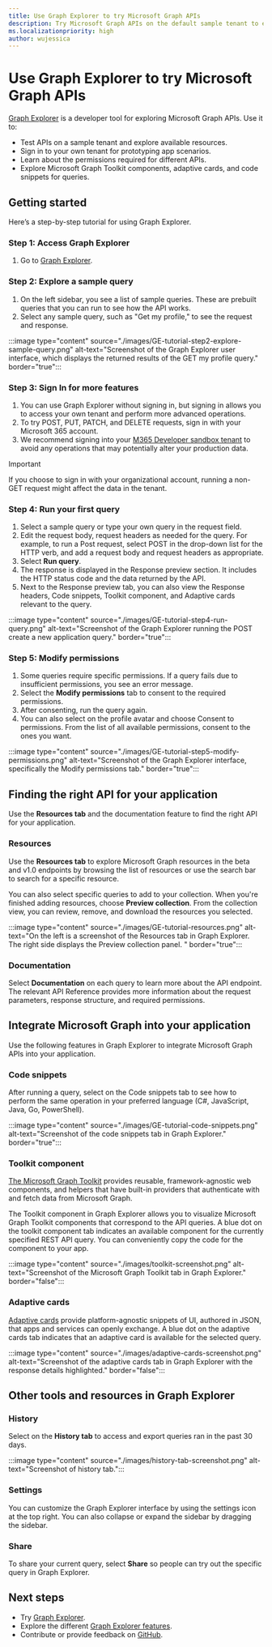 ```yaml
---
title: Use Graph Explorer to try Microsoft Graph APIs
description: Try Microsoft Graph APIs on the default sample tenant to explore capabilities, or sign in to your tenant and use it as a prototyping tool to fulfill your app scenarios.
ms.localizationpriority: high
author: wujessica
---
```


# Use Graph Explorer to try Microsoft Graph APIs

[Graph Explorer](https://developer.microsoft.com/graph/graph-explorer/) is a developer tool for exploring Microsoft Graph APIs. Use it to:

- Test APIs on a sample tenant and explore available resources.
- Sign in to your own tenant for prototyping app scenarios.
- Learn about the permissions required for different APIs.
- Explore Microsoft Graph Toolkit components, adaptive cards, and code snippets for queries.

## Getting started

Here’s a step-by-step tutorial for using Graph Explorer.

### Step 1: Access Graph Explorer

1. Go to [Graph Explorer](https://developer.microsoft.com/graph/graph-explorer/).

### Step 2: Explore a sample query

1. On the left sidebar, you see a list of sample queries. These are prebuilt queries that you can run to see how the API works.
1. Select any sample query, such as "Get my profile," to see the request and response.

:::image type="content" source="./images/GE-tutorial-step2-explore-sample-query.png" alt-text="Screenshot of the Graph Explorer user interface, which displays the returned results of the GET my profile query." border="true":::

### Step 3: Sign In for more features

1. You can use Graph Explorer without signing in, but signing in allows you to access your own tenant and perform more advanced operations.
1. To try POST, PUT, PATCH, and DELETE requests, sign in with your Microsoft 365 account.
1. We recommend signing into your [M365 Developer sandbox tenant](https://developer.microsoft.com/en-US/microsoft-365/dev-program) to avoid any operations that may potentially alter your production data.

> [!IMPORTANT]
> If you choose to sign in with your organizational account, running a non-GET request might affect the data in the tenant.

### Step 4: Run your first query

1. Select a sample query or type your own query in the request field.
1. Edit the request body, request headers as needed for the query.
For example, to run a Post request, select POST in the drop-down list for the HTTP verb, and add a request body and request headers as appropriate.
1. Select **Run query**.
1. The response is displayed in the Response preview section. It includes the HTTP status code and the data returned by the API.
1. Next to the Response preview tab, you can also view the Response headers, Code snippets, Toolkit component, and Adaptive cards relevant to the query.  

:::image type="content" source="./images/GE-tutorial-step4-run-query.png" alt-text="Screenshot of the Graph Explorer running the POST create a new application query." border="true":::

### Step 5: Modify permissions

1. Some queries require specific permissions. If a query fails due to insufficient permissions, you see an error message.
1. Select the **Modify permissions** tab to consent to the required permissions.
1. After consenting, run the query again.
1. You can also select on the profile avatar and choose Consent to permissions. From the list of all available permissions, consent to the ones you want.

:::image type="content" source="./images/GE-tutorial-step5-modify-permissions.png" alt-text="Screenshot of the Graph Explorer interface, specifically the Modify permissions tab." border="true":::

## Finding the right API for your application

Use the **Resources tab** and the documentation feature to find the right API for your application.

### Resources

Use the **Resources tab** to explore Microsoft Graph resources in the beta and v1.0 endpoints by browsing the list of resources or use the search bar to search for a specific resource.

You can also select specific queries to add to your collection. When you're finished adding resources, choose **Preview collection**. From the collection view, you can review, remove, and download the resources you selected.

:::image type="content" source="./images/GE-tutorial-resources.png" alt-text="On the left is a screenshot of the Resources tab in Graph Explorer. The right side displays the Preview collection panel. " border="true":::

### Documentation

Select **Documentation** on each query to learn more about the API endpoint. The relevant API Reference provides more information about the request parameters, response structure, and required permissions.

## Integrate Microsoft Graph into your application

Use the following features in Graph Explorer to integrate Microsoft Graph APIs into your application.

### Code snippets

After running a query, select on the Code snippets tab to see how to perform the same operation in your preferred language (C#, JavaScript, Java, Go, PowerShell).

:::image type="content" source="./images/GE-tutorial-code-snippets.png" alt-text="Screenshot of the code snippets tab in Graph Explorer." border="true":::

### Toolkit component

[The Microsoft Graph Toolkit](../toolkit/overview.md) provides reusable, framework-agnostic web components, and helpers that have built-in providers that authenticate with and fetch data from Microsoft Graph.  

The Toolkit component in Graph Explorer allows you to visualize Microsoft Graph Toolkit components that correspond to the API queries. A blue dot on the toolkit component tab indicates an available component for the currently specified REST API query. You can conveniently copy the code for the component to your app.

:::image type="content" source="./images/toolkit-screenshot.png" alt-text="Screenshot of the Microsoft Graph Toolkit tab in Graph Explorer." border="false":::

### Adaptive cards

[Adaptive cards](https://adaptivecards.io/) provide platform-agnostic snippets of UI, authored in JSON, that apps and services can openly exchange. A blue dot on the adaptive cards tab indicates that an adaptive card is available for the selected query.

:::image type="content" source="./images/adaptive-cards-screenshot.png" alt-text="Screenshot of the adaptive cards tab in Graph Explorer with the response details highlighted." border="false":::

## Other tools and resources in Graph Explorer

### History

Select on the **History tab** to access and export queries ran in the past 30 days.

:::image type="content" source="./images/history-tab-screenshot.png" alt-text="Screenshot of history tab.":::

### Settings

You can customize the Graph Explorer interface by using the settings icon at the top right. You can also collapse or expand the sidebar by dragging the sidebar.

### Share  

To share your current query, select **Share** so people can try out the specific query in Graph Explorer.

## Next steps

- Try [Graph Explorer](https://developer.microsoft.com/graph/graph-explorer/).
- Explore the different [Graph Explorer features](./graph-explorer-features.md).
- Contribute or provide feedback on [GitHub](https://github.com/microsoftgraph/microsoft-graph-explorer-v4/issues/new/choose).
